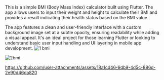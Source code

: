 This is a simple BMI (Body Mass Index) calculator built using Flutter. The app allows users to input their weight and height to calculate their BMI and provides a result indicating their health status based on the BMI value.

The app features a clean and user-friendly interface with a custom background image set at a subtle opacity, ensuring readability while adding a visual appeal. It's an ideal project for those learning Flutter or looking to understand basic user input handling and UI layering in mobile app development.
![1 bmi](https://github.com/user-attachments/assets/f1e1b2b0-4dab-4c7d-80cb-306d96c5f16d)

![2bmi](https://github.com/user-attachments/assets/473d12e1-4fe8-45da-a90e-4535979cc900)

https://github.com/user-attachments/assets/18a1cd46-9db9-4d5c-886d-2e90d46da820

